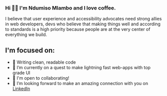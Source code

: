 ### Hi 👋🏼 I'm Ndumiso Mlambo and I love coffee. 

I believe that user experience and accessibility advocates need strong allies in web developers, devs who believe that making things well and according to standards is a high priority because people are at the very center of everything we build.

## I'm focused on:

- 🔭 Writing clean, readable code
- 🌱 I’m currently on a quest to make lightning fast web-apps with top grade UI
- 👯 I'm open to collaborating!
- 🤝 I’m looking forward to make an amazing connection with you on <a href="https://www.linkedin.com/in/ndumiso-mlambo-a7a93423/" rel="nofollow">LinkedIn</a>

